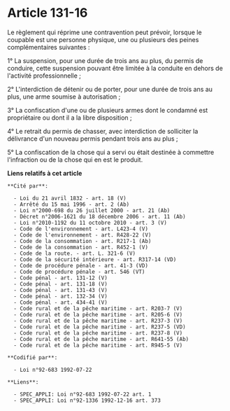 # Article 131-16

Le règlement qui réprime une contravention peut prévoir, lorsque le coupable est une personne physique, une ou plusieurs des
peines complémentaires suivantes :

1° La suspension, pour une durée de trois ans au plus, du permis de conduire, cette suspension pouvant être limitée à la
conduite en dehors de l'activité professionnelle ;

2° L'interdiction de détenir ou de porter, pour une durée de trois ans au plus, une arme soumise à autorisation ;

3° La confiscation d'une ou de plusieurs armes dont le condamné est propriétaire ou dont il a la libre disposition ;

4° Le retrait du permis de chasser, avec interdiction de solliciter la délivrance d'un nouveau permis pendant trois ans au
plus ;

5° La confiscation de la chose qui a servi ou était destinée à commettre l'infraction ou de la chose qui en est le produit.

**Liens relatifs à cet article**

	**Cité par**:

	  - Loi du 21 avril 1832 - art. 18 (V)
	  - Arrêté du 15 mai 1996 - art. 2 (Ab)
	  - Loi n°2000-698 du 26 juillet 2000 - art. 21 (Ab)
	  - Décret n°2006-1621 du 18 décembre 2006 - art. 11 (Ab)
	  - Loi n°2010-1192 du 11 octobre 2010 - art. 3 (V)
	  - Code de l'environnement - art. L423-4 (V)
	  - Code de l'environnement - art. R428-22 (V)
	  - Code de la consommation - art. R217-1 (Ab)
	  - Code de la consommation - art. R452-1 (V)
	  - Code de la route. - art. L. 321-6 (V)
	  - Code de la sécurité intérieure - art. R317-14 (VD)
	  - Code de procédure pénale - art. 41-3 (VD)
	  - Code de procédure pénale - art. 546 (VT)
	  - Code pénal - art. 131-12 (V)
	  - Code pénal - art. 131-18 (V)
	  - Code pénal - art. 131-43 (V)
	  - Code pénal - art. 132-34 (V)
	  - Code pénal - art. 434-41 (V)
	  - Code rural et de la pêche maritime - art. R203-7 (V)
	  - Code rural et de la pêche maritime - art. R205-6 (V)
	  - Code rural et de la pêche maritime - art. R237-3 (V)
	  - Code rural et de la pêche maritime - art. R237-5 (VD)
	  - Code rural et de la pêche maritime - art. R237-8 (V)
	  - Code rural et de la pêche maritime - art. R641-55 (Ab)
	  - Code rural et de la pêche maritime - art. R945-5 (V)

	**Codifié par**:

	  - Loi n°92-683 1992-07-22

	**Liens**:

	  - SPEC_APPLI: Loi n°92-683 1992-07-22 art. 1
	  - SPEC_APPLI: Loi n°92-1336 1992-12-16 art. 373
